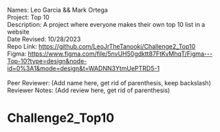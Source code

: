 Names: Leo Garcia && Mark Ortega\
Project: Top 10\
Description: A project where everyone makes their own top 10 list in a website\
Date Revised: 10/28/2023\
Repo Link: https://github.com/LeoJrTheTanooki/Challenge2_Top10 \
Figma: https://www.figma.com/file/5nvUH50gdktt87FtKvMhqT/Figma---Top-10?type=design&node-id=0%3A1&mode=design&t=WADNN3YtmUePTRD5-1 \
\
Peer Reviewer: (Add name here, get rid of parenthesis, keep backslash)\
Reviewer Notes: (Add review here, get rid of parenthesis)

# Challenge2_Top10


